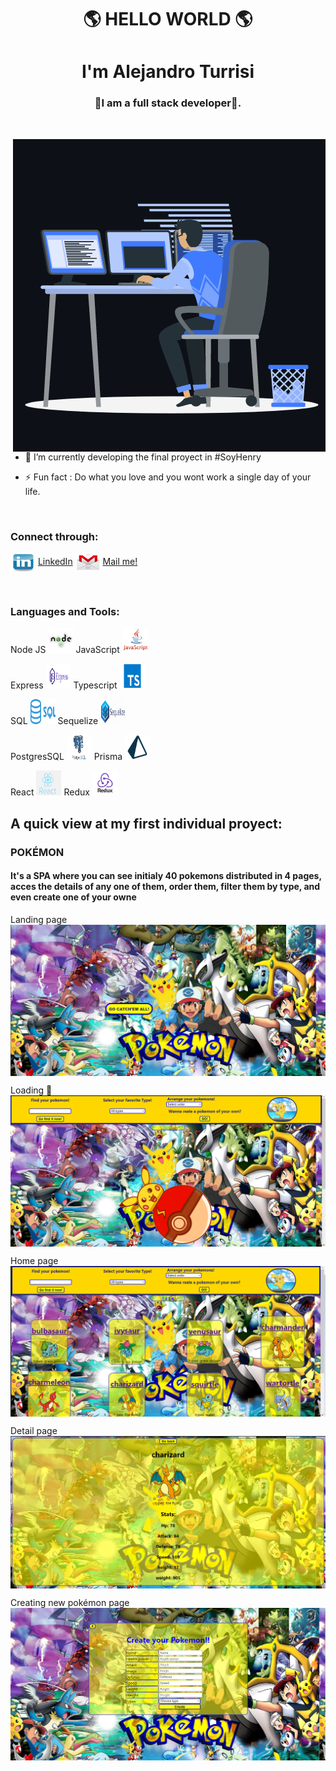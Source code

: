 <h1 align="center">🌎 HELLO WORLD 🌎</h1>
<h1 align="center">I'm Alejandro Turrisi</h1>
<h3 align="center">🌟I am a full stack developer🌟.</h3>

<br>

<p><img align="right" src="https://github.com/turrisi/turrisi/blob/main/img/working.gif" alt="ale" /></p>


- 🌱 I’m currently developing the final proyect in #SoyHenry

- ⚡ Fun fact : Do what you love and you wont work a single day of your life.

<br>

<h3 align="left">Connect through:</h3>
<p align="left">
<img align="center"
      src="https://github.com/turrisi/turrisi/blob/main/img/LinkLogo.png"
      alt="ale" height="30" width="40" />
<a href="www.linkedin.com/in/alejandroturrisi" target="www.linkedin.com/in/alejandroturrisi">
    LinkedIn</a>
<img align="center"
      src="https://github.com/turrisi/turrisi/blob/main/img/MailLogo.png"
      alt="ale" height="30" width="40" />
<a href="mailto:dip.aturrisi@gmail.com" target="mailto:dip.aturrisi@gmail.com">
    Mail me!</a>
</p>

<br>

<h3 align="left">Languages and Tools:</h3>
<p align="left">
<a> Node JS
    <img src="https://github.com/turrisi/turrisi/blob/main/img/NodeLogo.png" alt="Node" width="40" height="40" /> </a> 
<a> JavaScript
    <img src="https://github.com/turrisi/turrisi/blob/main/img/JSLogo.png" alt="JS" width="40" height="40" /> </a> 
<p align="left">
<a> Express
    <img src="https://github.com/turrisi/turrisi/blob/main/img/ExpressLogo.png" alt="express" width="40" height="40" /> </a> 
<a> Typescript
    <img src="https://github.com/turrisi/turrisi/blob/main/img/TSLogo.png" alt="TS" width="40" height="40" /> </a> 
<p align="left">
<a> SQL
    <img src="https://github.com/turrisi/turrisi/blob/main/img/SqlLogo.png" alt="sql" width="40" height="40" /> </a> 
<a> Sequelize
    <img src="https://github.com/turrisi/turrisi/blob/main/img/sequelizeLogo.png" alt="sequalize" width="40" height="40" /> </a> 
<p align="left">
<a> PostgresSQL
    <img src="https://github.com/turrisi/turrisi/blob/main/img/pngwing.com.png" alt="psql" width="40" height="40" /> </a> 
<a> Prisma
    <img src="https://github.com/turrisi/turrisi/blob/main/img/prismaLogo.png" alt="prisma" width="40" height="40" /> </a> 
<p align="left">
<a> React
    <img src="https://github.com/turrisi/turrisi/blob/main/img/ReactLogo.png" alt="react" width="40" height="40" /> </a> 
<a> Redux
    <img src="https://github.com/turrisi/turrisi/blob/main/img/ReduxLogo.png" alt="reux" width="40" height="40" /> </a> 

<br>

<h2>A quick view at my first individual proyect:</h2>
<h3 href="https://github.com/turrisi/PI-Pokemons">POKÉMON</h3>

<h4>It's a SPA where you can see initialy 40 pokemons distributed in 4 pages, acces the details of any one of them, order them, filter them by type, and even create one of your owne</h4>

<p>Landing page
<img align="center"
    src="https://github.com/turrisi/turrisi/blob/main/img/landing.png"
    alt="landing" />
</p>
<p>Loading 🥰
<img align="center"
    src="https://github.com/turrisi/turrisi/blob/main/img/loading.png"
    alt="loading" />
</p>
<p>Home page
<img align="center"
    src="https://github.com/turrisi/turrisi/blob/main/img/home.png"
    alt="home" />
</p>
<p>Detail page
<img align="center"
    src="https://github.com/turrisi/turrisi/blob/main/img/detail.png"
    alt="detail" />
</p>
<p>Creating new pokémon page
<img align="center"
    src="https://github.com/turrisi/turrisi/blob/main/img/create.png"
    alt="create" />
</p>
<br>

